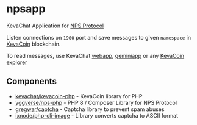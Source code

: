 # npsapp

KevaChat Application for [NPS Protocol](https://nightfall.city/nps/info/specification.txt)

Listen connections on `1900` port and save messages to given `namespace` in [KevaCoin](https://github.com/kevacoin-project) blockchain.

To read messages, use KevaChat [webapp](https://github.com/kevachat/webapp), [geminiapp](https://github.com/kevachat/geminiapp) or any [KevaCoin explorer](https://github.com/kvazar-network/awesome-kevacoin#explorers)

## Components

* [kevachat/kevacoin-php](https://github.com/kevachat/kevacoin-php) - KevaCoin library for PHP
* [yggverse/nps-php](https://github.com/YGGverse/nps-php) - PHP 8 / Composer Library for NPS Protocol
* [gregwar/captcha](https://github.com/Gregwar/Captcha) - Captcha library to prevent spam abuses
* [ixnode/php-cli-image](https://github.com/ixnode/php-cli-image) - Library converts captcha to ASCII format